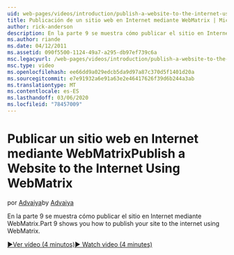 ```yaml
---
uid: web-pages/videos/introduction/publish-a-website-to-the-internet-using-webmatrix
title: Publicación de un sitio web en Internet mediante WebMatrix | Microsoft Docs
author: rick-anderson
description: En la parte 9 se muestra cómo publicar el sitio en Internet mediante WebMatrix.
ms.author: riande
ms.date: 04/12/2011
ms.assetid: 090f5500-1124-49a7-a295-db97ef739c6a
msc.legacyurl: /web-pages/videos/introduction/publish-a-website-to-the-internet-using-webmatrix
msc.type: video
ms.openlocfilehash: ee66dd9a029edcb5da9d97a87c370d5f1401d20a
ms.sourcegitcommit: e7e91932a6e91a63e2e46417626f39d6b244a3ab
ms.translationtype: MT
ms.contentlocale: es-ES
ms.lasthandoff: 03/06/2020
ms.locfileid: "78457009"
---
```

# <a name="publish-a-website-to-the-internet-using-webmatrix"></a><span data-ttu-id="b1e18-103">Publicar un sitio web en Internet mediante WebMatrix</span><span class="sxs-lookup"><span data-stu-id="b1e18-103">Publish a Website to the Internet Using WebMatrix</span></span>

<span data-ttu-id="b1e18-104">por [Advaiya](https://twitter.com/Advaiyasolns)</span><span class="sxs-lookup"><span data-stu-id="b1e18-104">by [Advaiya](https://twitter.com/Advaiyasolns)</span></span>

<span data-ttu-id="b1e18-105">En la parte 9 se muestra cómo publicar el sitio en Internet mediante WebMatrix.</span><span class="sxs-lookup"><span data-stu-id="b1e18-105">Part 9 shows you how to publish your site to the internet using WebMatrix.</span></span>

[<span data-ttu-id="b1e18-106">&#9654;Ver vídeo (4 minutos)</span><span class="sxs-lookup"><span data-stu-id="b1e18-106">&#9654; Watch video (4 minutes)</span></span>](https://channel9.msdn.com/Blogs/ASP-NET-Site-Videos/publish-a-website-to-the-internet-using-webmatrix)

